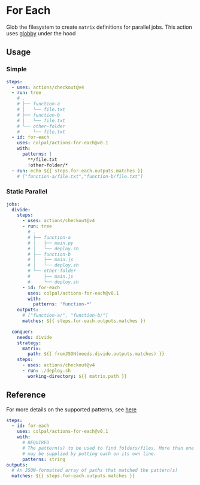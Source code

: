 # For Each

Glob the filesystem to create `matrix` definitions for parallel jobs. This
action uses [globby](https://github.com/sindresorhus/globby) under the hood

## Usage

### Simple

```yaml
steps:
  - uses: actions/checkout@v4
  - run: tree
    # .
    # ├── function-a
    # │   └── file.txt
    # ├── function-b
    # │   └── file.txt
    # └── other-folder
    #     └── file.txt
  - id: for-each
    uses: colpal/actions-for-each@v0.1
    with:
      patterns: |
        **/file.txt
        !other-folder/*
  - run: echo ${{ steps.for-each.outputs.matches }}
    # ["function-a/file.txt","function-b/file.txt"]
```

### Static Parallel

```yaml
jobs:
  divide:
    steps:
      - uses: actions/checkout@v4
      - run: tree
        # .
        # ├── function-a
        # │   ├── main.py
        # │   └── deploy.sh
        # ├── function-b
        # │   ├── main.js
        # │   └── deploy.sh
        # └── other-folder
        #     ├── main.js
        #     └── deploy.sh
      - id: for-each
        uses: colpal/actions-for-each@v0.1
        with:
          patterns: 'function-*'
    outputs:
      # ["function-a/", "function-b/"]
      matches: ${{ steps.for-each.outputs.matches }}

  conquer:
    needs: divide
    strategy:
      matrix:
        path: ${{ fromJSON(needs.divide.outputs.matches) }}
    steps:
      - uses: actions/checkout@v4
      - run: ./deploy.sh
        working-directory: ${{ matrix.path }}
```

## Reference

For more details on the supported patterns, see
[here](https://github.com/sindresorhus/globby#globbing-patterns)

```yaml
steps:
  - id: for-each
    uses: colpal/actions-for-each@v0.1
    with:
      # REQUIRED
      # The pattern(s) to be used to find folders/files. More than one pattern
      # may be supplied by putting each on its own line.
      patterns: string
outputs:
  # An JSON-formatted array of paths that matched the pattern(s)
  matches: ${{ steps.for-each.outputs.matches }}
```
